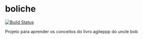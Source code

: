 # boliche


[![Build Status](https://travis-ci.org/higornucci/boliche?branch=master)](https://travis-ci.org/higornucci/boliche)

Projeto para aprender os conceitos do livro agileppp do uncle bob
